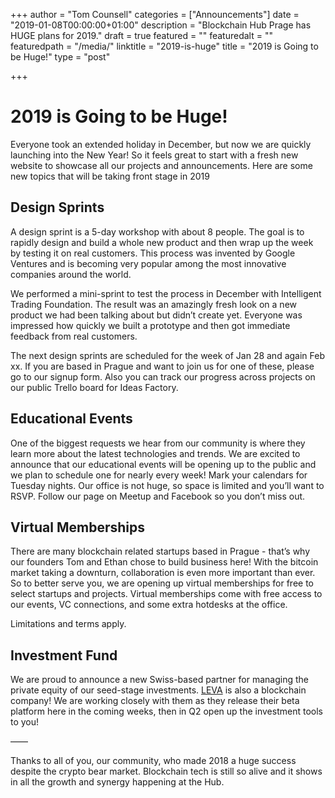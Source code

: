 +++
author = "Tom Counsell"
categories = ["Announcements"]
date = "2019-01-08T00:00:00+01:00"
description = "Blockchain Hub Prage has HUGE plans for 2019."
draft = true
featured = ""
featuredalt = ""
featuredpath = "/media/"
linktitle = "2019-is-huge"
title = "2019 is Going to be Huge!"
type = "post"

+++
# 2019 is Going to be Huge!

Everyone took an extended holiday in December, but now we are quickly launching into the New Year! So it feels great to start with a fresh new website to showcase all our projects and announcements. Here are some new topics that will be taking front stage in 2019

## Design Sprints

A design sprint is a 5-day workshop with about 8 people. The goal is to rapidly design and build a whole new product and then wrap up the week by testing it on real customers. This process was invented by Google Ventures and is becoming very popular among the most innovative companies around the world.

We performed a mini-sprint to test the process in December with Intelligent Trading Foundation. The result was an amazingly fresh look on a new product we had been talking about but didn’t create yet. Everyone was impressed how quickly we built a prototype and then got immediate feedback from real customers.

The next design sprints are scheduled for the week of Jan 28 and again Feb xx. If you are based in Prague and want to join us for one of these, please go to our signup form. Also you can track our progress across projects on our public Trello board for Ideas Factory.

## Educational Events

One of the biggest requests we hear from our community is where they learn more about the latest technologies and trends. We are excited to announce that our educational events will be opening up to the public and we plan to schedule one for nearly every week! Mark your calendars for Tuesday nights. Our office is not huge, so space is limited and you’ll want to RSVP. Follow our page on Meetup and Facebook so you don’t miss out.

## Virtual Memberships

There are many blockchain related startups based in Prague - that’s why our founders Tom and Ethan chose to build business here! With the bitcoin market taking a downturn, collaboration is even more important than ever. So to better serve you, we are opening up virtual memberships for free to select startups and projects. Virtual memberships come with free access to our events, VC connections, and some extra hotdesks at the office.

Limitations and terms apply.

## Investment Fund

We are proud to announce a new Swiss-based partner for managing the private equity of our seed-stage investments. [LEVA](https://leva.pe "Leva Private Equity") is also a blockchain company! We are working closely with them as they release their beta platform here in the coming weeks, then in Q2 open up the investment tools to you!

——

Thanks to all of you, our community, who made 2018 a huge success despite the crypto bear market. Blockchain tech is still so alive and it shows in all the growth and synergy happening at the Hub.